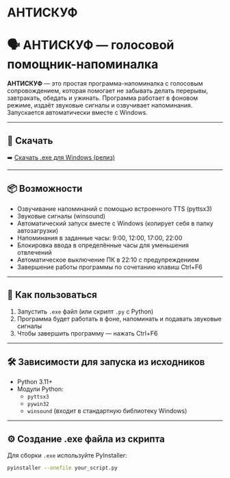# АНТИСКУФ
# 🗣️ АНТИСКУФ — голосовой помощник-напоминалка

**АНТИСКУФ** — это простая программа-напоминалка с голосовым сопровождением, которая помогает не забывать делать перерывы, завтракать, обедать и ужинать. Программа работает в фоновом режиме, издаёт звуковые сигналы и озвучивает напоминания. Запускается автоматически вместе с Windows.

---

## 💾 Скачать

➡️ [Скачать .exe для Windows (релиз)]((https://github.com/dead0000012/free_antiskuf/releases/tag/free))

---

## 📦 Возможности

- Озвучивание напоминаний с помощью встроенного TTS (pyttsx3)
- Звуковые сигналы (winsound)
- Автоматический запуск вместе с Windows (копирует себя в папку автозагрузки)
- Напоминания в заданные часы: 9:00, 12:00, 17:00, 22:00
- Блокировка ввода в определённые часы для уменьшения отвлечений
- Автоматическое выключение ПК в 22:10 с предупреждением
- Завершение работы программы по сочетанию клавиш Ctrl+F6

---

## 🧠 Как пользоваться

1. Запустить `.exe` файл (или скрипт `.py` с Python)
2. Программа будет работать в фоне, напоминать и подавать звуковые сигналы
3. Чтобы завершить программу — нажать Ctrl+F6

---

## 🛠️ Зависимости для запуска из исходников

- Python 3.11+
- Модули Python:
  - `pyttsx3`
  - `pywin32`
  - `winsound` (входит в стандартную библиотеку Windows)

---

## ⚙️ Создание .exe файла из скрипта

Для сборки `.exe` используйте PyInstaller:

```bash
pyinstaller --onefile your_script.py

